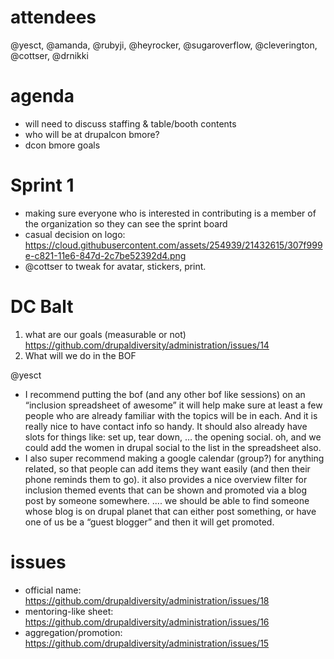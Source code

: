 # attendees
@yesct, @amanda, @rubyji, @heyrocker, @sugaroverflow, @cleverington, @cottser, @drnikki

# agenda
- will need to discuss staffing & table/booth contents
- who will be at drupalcon bmore?
- dcon bmore goals

# Sprint 1
- making sure everyone who is interested in contributing is a member of the organization so they can see the sprint board
- casual decision on logo: https://cloud.githubusercontent.com/assets/254939/21432615/307f999e-c821-11e6-847d-2c7be52392d4.png
- @cottser to tweak for avatar, stickers, print.

# DC Balt
1. what are our goals (measurable or not) https://github.com/drupaldiversity/administration/issues/14
2. What will we do in the BOF

@yesct
- I recommend putting the bof (and any other bof like sessions) on an “inclusion spreadsheet of awesome” it will help make sure at least a few people who are already familiar with the topics will be in each. And it is really nice to have contact info so handy. It should also already have slots for things like: set up, tear down, … the opening social. oh, and we could add the women in drupal social to the list in the spreadsheet also.
- I also super recommend making a google calendar (group?) for anything related, so that people can add items they want easily (and then their phone reminds them to go). it also provides a nice overview filter for inclusion themed events that can be shown and promoted via a blog post by someone somewhere. .... we should be able to find someone whose blog is on drupal planet that can either post something, or have one of us be a “guest blogger” and then it will get promoted.


# issues
- official name: https://github.com/drupaldiversity/administration/issues/18
- mentoring-like sheet: https://github.com/drupaldiversity/administration/issues/16
- aggregation/promotion: https://github.com/drupaldiversity/administration/issues/15
